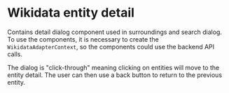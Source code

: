 # Wikidata entity detail

Contains detail dialog component used in surroundings and search dialog.
To use the components, it is necessary to create the `WikidataAdapterContext`, so the components could use the backend API calls.

The dialog is "click-through" meaning clicking on entities will move to the entity detail.
The user can then use a back button to return to the previous entity.